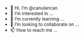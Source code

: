 - 👋 Hi, I’m @canulancan
- 👀 I’m interested in ...
- 🌱 I’m currently learning ...
- 💞️ I’m looking to collaborate on ...
- 📫 How to reach me ...

<!---
canulancan/canulancan is a ✨ special ✨ repository because its `README.md` (this file) appears on your GitHub profile.
You can click the Preview link to take a look at your changes.
--->
